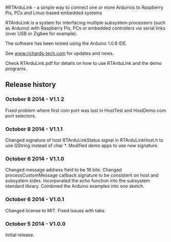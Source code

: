#RTArduLink - a simple way to connect one or more Arduinos to Raspberry Pis, PCs and Linux-based embedded systems

RTArduLink is a system for interfacing multiple subsystem processors (such as Arduino) with Raspberry Pis, PCs or 
embedded controllers via serial links (over USB or Zigbee for example).

The software has been tested using the Arduino 1.0.6 IDE.

See www.richards-tech.com for updates and news.

Check RTArduLink.pdf for details on how to use RTArduLink and the demo programs.

## Release history

### October 8 2014 - V1.1.2
Fixed problem where first com port was lost in HostTest and HostDemo com port selectors.

### October 8 2014 - V1.1.1
Changed signature of host RTArduLinkStatus signal in RTArduLinkHost.h to use QString instead of char *. Modified demo apps to use new signature.

### October 6 2014 - V1.1.0
Changed message address field to be 16 bits. Changed processCustomMessage callback signature to be consistent on host and subsystem sides. Incorporated the echo function into the subsystem standard library. Combined the Arduino examples into one sketch.

### October 6 2014 - V1.0.1
Changed license to MIT. Fixed issues with tabs.

### October 5 2014 - V1.0.0
Initial release.
